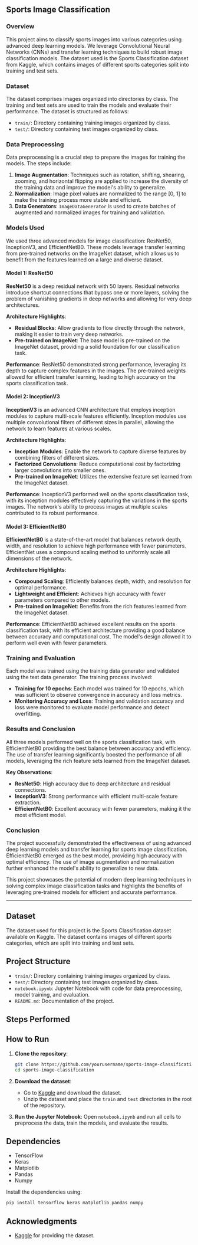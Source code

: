 ## Sports Image Classification

### Overview

This project aims to classify sports images into various categories using advanced deep learning models. We leverage Convolutional Neural Networks (CNNs) and transfer learning techniques to build robust image classification models. The dataset used is the Sports Classification dataset from Kaggle, which contains images of different sports categories split into training and test sets.

### Dataset

The dataset comprises images organized into directories by class. The training and test sets are used to train the models and evaluate their performance. The dataset is structured as follows:

- `train/`: Directory containing training images organized by class.
- `test/`: Directory containing test images organized by class.

### Data Preprocessing

Data preprocessing is a crucial step to prepare the images for training the models. The steps include:

1. **Image Augmentation**: Techniques such as rotation, shifting, shearing, zooming, and horizontal flipping are applied to increase the diversity of the training data and improve the model's ability to generalize.
2. **Normalization**: Image pixel values are normalized to the range [0, 1] to make the training process more stable and efficient.
3. **Data Generators**: `ImageDataGenerator` is used to create batches of augmented and normalized images for training and validation.

### Models Used

We used three advanced models for image classification: ResNet50, InceptionV3, and EfficientNetB0. These models leverage transfer learning from pre-trained networks on the ImageNet dataset, which allows us to benefit from the features learned on a large and diverse dataset.

#### Model 1: ResNet50

**ResNet50** is a deep residual network with 50 layers. Residual networks introduce shortcut connections that bypass one or more layers, solving the problem of vanishing gradients in deep networks and allowing for very deep architectures.

**Architecture Highlights**:
- **Residual Blocks**: Allow gradients to flow directly through the network, making it easier to train very deep networks.
- **Pre-trained on ImageNet**: The base model is pre-trained on the ImageNet dataset, providing a solid foundation for our classification task.

**Performance**:
ResNet50 demonstrated strong performance, leveraging its depth to capture complex features in the images. The pre-trained weights allowed for efficient transfer learning, leading to high accuracy on the sports classification task.

#### Model 2: InceptionV3

**InceptionV3** is an advanced CNN architecture that employs inception modules to capture multi-scale features efficiently. Inception modules use multiple convolutional filters of different sizes in parallel, allowing the network to learn features at various scales.

**Architecture Highlights**:
- **Inception Modules**: Enable the network to capture diverse features by combining filters of different sizes.
- **Factorized Convolutions**: Reduce computational cost by factorizing larger convolutions into smaller ones.
- **Pre-trained on ImageNet**: Utilizes the extensive feature set learned from the ImageNet dataset.

**Performance**:
InceptionV3 performed well on the sports classification task, with its inception modules effectively capturing the variations in the sports images. The network's ability to process images at multiple scales contributed to its robust performance.

#### Model 3: EfficientNetB0

**EfficientNetB0** is a state-of-the-art model that balances network depth, width, and resolution to achieve high performance with fewer parameters. EfficientNet uses a compound scaling method to uniformly scale all dimensions of the network.

**Architecture Highlights**:
- **Compound Scaling**: Efficiently balances depth, width, and resolution for optimal performance.
- **Lightweight and Efficient**: Achieves high accuracy with fewer parameters compared to other models.
- **Pre-trained on ImageNet**: Benefits from the rich features learned from the ImageNet dataset.

**Performance**:
EfficientNetB0 achieved excellent results on the sports classification task, with its efficient architecture providing a good balance between accuracy and computational cost. The model's design allowed it to perform well even with fewer parameters.

### Training and Evaluation

Each model was trained using the training data generator and validated using the test data generator. The training process involved:

- **Training for 10 epochs**: Each model was trained for 10 epochs, which was sufficient to observe convergence in accuracy and loss metrics.
- **Monitoring Accuracy and Loss**: Training and validation accuracy and loss were monitored to evaluate model performance and detect overfitting.

### Results and Conclusion

All three models performed well on the sports classification task, with EfficientNetB0 providing the best balance between accuracy and efficiency. The use of transfer learning significantly boosted the performance of all models, leveraging the rich feature sets learned from the ImageNet dataset.

**Key Observations**:
- **ResNet50**: High accuracy due to deep architecture and residual connections.
- **InceptionV3**: Strong performance with efficient multi-scale feature extraction.
- **EfficientNetB0**: Excellent accuracy with fewer parameters, making it the most efficient model.

### Conclusion

The project successfully demonstrated the effectiveness of using advanced deep learning models and transfer learning for sports image classification. EfficientNetB0 emerged as the best model, providing high accuracy with optimal efficiency. The use of image augmentation and normalization further enhanced the model's ability to generalize to new data.

This project showcases the potential of modern deep learning techniques in solving complex image classification tasks and highlights the benefits of leveraging pre-trained models for efficient and accurate performance.

---


## Dataset

The dataset used for this project is the Sports Classification dataset available on Kaggle. The dataset contains images of different sports categories, which are split into training and test sets.

## Project Structure

- `train/`: Directory containing training images organized by class.
- `test/`: Directory containing test images organized by class.
- `notebook.ipynb`: Jupyter Notebook with code for data preprocessing, model training, and evaluation.
- `README.md`: Documentation of the project.

## Steps Performed

## How to Run

1. **Clone the repository**:
    ```bash
    git clone https://github.com/yourusername/sports-image-classification.git
    cd sports-image-classification
    ```

2. **Download the dataset**:
    - Go to [Kaggle](https://www.kaggle.com/datasets/gpiosenka/sports-classification) and download the dataset.
    - Unzip the dataset and place the `train` and `test` directories in the root of the repository.

3. **Run the Jupyter Notebook**:
    Open `notebook.ipynb` and run all cells to preprocess the data, train the models, and evaluate the results.

## Dependencies

- TensorFlow
- Keras
- Matplotlib
- Pandas
- Numpy

Install the dependencies using:
```bash
pip install tensorflow keras matplotlib pandas numpy
```

## Acknowledgments

- [Kaggle](https://www.kaggle.com/) for providing the dataset.
